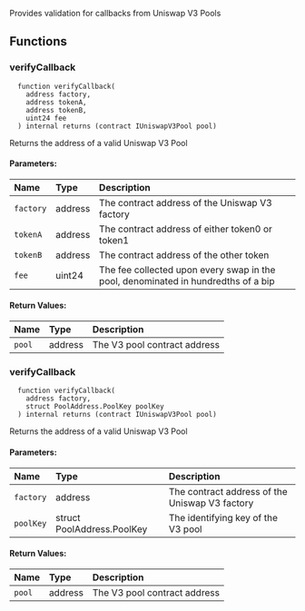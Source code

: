 Provides validation for callbacks from Uniswap V3 Pools


## Functions
### verifyCallback
```solidity
  function verifyCallback(
    address factory,
    address tokenA,
    address tokenB,
    uint24 fee
  ) internal returns (contract IUniswapV3Pool pool)
```
Returns the address of a valid Uniswap V3 Pool


#### Parameters:
| Name | Type | Description                                                          |
| :--- | :--- | :------------------------------------------------------------------- |
|`factory` | address | The contract address of the Uniswap V3 factory
|`tokenA` | address | The contract address of either token0 or token1
|`tokenB` | address | The contract address of the other token
|`fee` | uint24 | The fee collected upon every swap in the pool, denominated in hundredths of a bip

#### Return Values:
| Name                           | Type          | Description                                                                  |
| :----------------------------- | :------------ | :--------------------------------------------------------------------------- |
|`pool`| address | The V3 pool contract address
### verifyCallback
```solidity
  function verifyCallback(
    address factory,
    struct PoolAddress.PoolKey poolKey
  ) internal returns (contract IUniswapV3Pool pool)
```
Returns the address of a valid Uniswap V3 Pool


#### Parameters:
| Name | Type | Description                                                          |
| :--- | :--- | :------------------------------------------------------------------- |
|`factory` | address | The contract address of the Uniswap V3 factory
|`poolKey` | struct PoolAddress.PoolKey | The identifying key of the V3 pool

#### Return Values:
| Name                           | Type          | Description                                                                  |
| :----------------------------- | :------------ | :--------------------------------------------------------------------------- |
|`pool`| address | The V3 pool contract address
